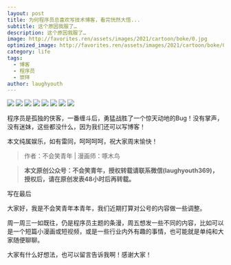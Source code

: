 ```yaml
---
layout: post
title: 为何程序员总喜欢写技术博客，看完恍然大悟...
subtitle: 这个原因我服了…
description: 这个原因我服了…
image: http://favorites.ren/assets/images/2021/cartoon/boke/0.jpg
optimized_image: http://favorites.ren/assets/images/2021/cartoon/boke/0.jpg
category: life
tags:
  - 博客
  - 程序员
  - 崇拜
author: laughyouth
---
```


![](http://favorites.ren/assets/images/2021/cartoon/boke/1.jpeg)
![](http://favorites.ren/assets/images/2021/cartoon/boke/2.jpeg)
![](http://favorites.ren/assets/images/2021/cartoon/boke/3.jpeg)
![](http://favorites.ren/assets/images/2021/cartoon/boke/4.jpeg)
![](http://favorites.ren/assets/images/2021/cartoon/boke/5.jpeg)
![](http://favorites.ren/assets/images/2021/cartoon/boke/6.jpeg)
![](http://favorites.ren/assets/images/2021/cartoon/boke/7.jpeg)
![](http://favorites.ren/assets/images/2021/cartoon/boke/8.jpeg)    
  
程序员是孤独的侠客，一番缠斗后，勇猛战胜了一个惊天动地的Bug！没有掌声，没有迷妹，这些都没什么，因为我们还可以写博客！
  
本文纯属娱乐，如有雷同，呵呵呵呵，祝大家周末愉快！
   
>作者：不会笑青年 | 漫画师：啄木鸟

>**本文原创公众号：不会笑青年，授权转载请联系微信(laughyouth369)，授权后，请在原创发表48小时后再转载。**
  
写在最后
  
大家好，我是不会笑青年本青年，我们近期打算对公号的内容做一些调整。
  
周一周三一如既往，仍是程序员主题的条漫，周五想发一些不同的内容，比如可以是一个短篇小漫画或短视频，或是一些行业内外有趣的事情，也可能就是单纯和大家随便聊聊。

大家有什么好想法，也可以留言告诉我啊！感谢大家！
